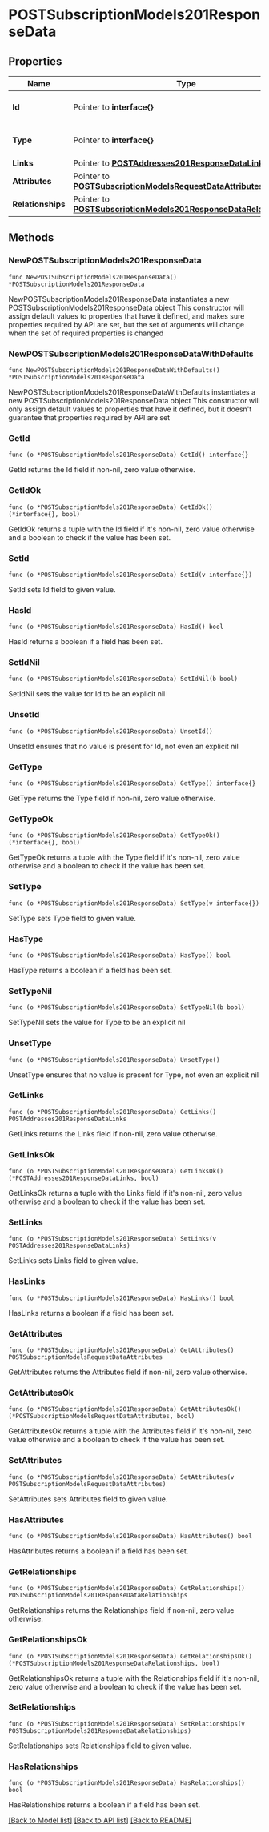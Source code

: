 # POSTSubscriptionModels201ResponseData

## Properties

Name | Type | Description | Notes
------------ | ------------- | ------------- | -------------
**Id** | Pointer to **interface{}** | The resource&#39;s id | [optional] 
**Type** | Pointer to **interface{}** | The resource&#39;s type | [optional] 
**Links** | Pointer to [**POSTAddresses201ResponseDataLinks**](POSTAddresses201ResponseDataLinks.md) |  | [optional] 
**Attributes** | Pointer to [**POSTSubscriptionModelsRequestDataAttributes**](POSTSubscriptionModelsRequestDataAttributes.md) |  | [optional] 
**Relationships** | Pointer to [**POSTSubscriptionModels201ResponseDataRelationships**](POSTSubscriptionModels201ResponseDataRelationships.md) |  | [optional] 

## Methods

### NewPOSTSubscriptionModels201ResponseData

`func NewPOSTSubscriptionModels201ResponseData() *POSTSubscriptionModels201ResponseData`

NewPOSTSubscriptionModels201ResponseData instantiates a new POSTSubscriptionModels201ResponseData object
This constructor will assign default values to properties that have it defined,
and makes sure properties required by API are set, but the set of arguments
will change when the set of required properties is changed

### NewPOSTSubscriptionModels201ResponseDataWithDefaults

`func NewPOSTSubscriptionModels201ResponseDataWithDefaults() *POSTSubscriptionModels201ResponseData`

NewPOSTSubscriptionModels201ResponseDataWithDefaults instantiates a new POSTSubscriptionModels201ResponseData object
This constructor will only assign default values to properties that have it defined,
but it doesn't guarantee that properties required by API are set

### GetId

`func (o *POSTSubscriptionModels201ResponseData) GetId() interface{}`

GetId returns the Id field if non-nil, zero value otherwise.

### GetIdOk

`func (o *POSTSubscriptionModels201ResponseData) GetIdOk() (*interface{}, bool)`

GetIdOk returns a tuple with the Id field if it's non-nil, zero value otherwise
and a boolean to check if the value has been set.

### SetId

`func (o *POSTSubscriptionModels201ResponseData) SetId(v interface{})`

SetId sets Id field to given value.

### HasId

`func (o *POSTSubscriptionModels201ResponseData) HasId() bool`

HasId returns a boolean if a field has been set.

### SetIdNil

`func (o *POSTSubscriptionModels201ResponseData) SetIdNil(b bool)`

 SetIdNil sets the value for Id to be an explicit nil

### UnsetId
`func (o *POSTSubscriptionModels201ResponseData) UnsetId()`

UnsetId ensures that no value is present for Id, not even an explicit nil
### GetType

`func (o *POSTSubscriptionModels201ResponseData) GetType() interface{}`

GetType returns the Type field if non-nil, zero value otherwise.

### GetTypeOk

`func (o *POSTSubscriptionModels201ResponseData) GetTypeOk() (*interface{}, bool)`

GetTypeOk returns a tuple with the Type field if it's non-nil, zero value otherwise
and a boolean to check if the value has been set.

### SetType

`func (o *POSTSubscriptionModels201ResponseData) SetType(v interface{})`

SetType sets Type field to given value.

### HasType

`func (o *POSTSubscriptionModels201ResponseData) HasType() bool`

HasType returns a boolean if a field has been set.

### SetTypeNil

`func (o *POSTSubscriptionModels201ResponseData) SetTypeNil(b bool)`

 SetTypeNil sets the value for Type to be an explicit nil

### UnsetType
`func (o *POSTSubscriptionModels201ResponseData) UnsetType()`

UnsetType ensures that no value is present for Type, not even an explicit nil
### GetLinks

`func (o *POSTSubscriptionModels201ResponseData) GetLinks() POSTAddresses201ResponseDataLinks`

GetLinks returns the Links field if non-nil, zero value otherwise.

### GetLinksOk

`func (o *POSTSubscriptionModels201ResponseData) GetLinksOk() (*POSTAddresses201ResponseDataLinks, bool)`

GetLinksOk returns a tuple with the Links field if it's non-nil, zero value otherwise
and a boolean to check if the value has been set.

### SetLinks

`func (o *POSTSubscriptionModels201ResponseData) SetLinks(v POSTAddresses201ResponseDataLinks)`

SetLinks sets Links field to given value.

### HasLinks

`func (o *POSTSubscriptionModels201ResponseData) HasLinks() bool`

HasLinks returns a boolean if a field has been set.

### GetAttributes

`func (o *POSTSubscriptionModels201ResponseData) GetAttributes() POSTSubscriptionModelsRequestDataAttributes`

GetAttributes returns the Attributes field if non-nil, zero value otherwise.

### GetAttributesOk

`func (o *POSTSubscriptionModels201ResponseData) GetAttributesOk() (*POSTSubscriptionModelsRequestDataAttributes, bool)`

GetAttributesOk returns a tuple with the Attributes field if it's non-nil, zero value otherwise
and a boolean to check if the value has been set.

### SetAttributes

`func (o *POSTSubscriptionModels201ResponseData) SetAttributes(v POSTSubscriptionModelsRequestDataAttributes)`

SetAttributes sets Attributes field to given value.

### HasAttributes

`func (o *POSTSubscriptionModels201ResponseData) HasAttributes() bool`

HasAttributes returns a boolean if a field has been set.

### GetRelationships

`func (o *POSTSubscriptionModels201ResponseData) GetRelationships() POSTSubscriptionModels201ResponseDataRelationships`

GetRelationships returns the Relationships field if non-nil, zero value otherwise.

### GetRelationshipsOk

`func (o *POSTSubscriptionModels201ResponseData) GetRelationshipsOk() (*POSTSubscriptionModels201ResponseDataRelationships, bool)`

GetRelationshipsOk returns a tuple with the Relationships field if it's non-nil, zero value otherwise
and a boolean to check if the value has been set.

### SetRelationships

`func (o *POSTSubscriptionModels201ResponseData) SetRelationships(v POSTSubscriptionModels201ResponseDataRelationships)`

SetRelationships sets Relationships field to given value.

### HasRelationships

`func (o *POSTSubscriptionModels201ResponseData) HasRelationships() bool`

HasRelationships returns a boolean if a field has been set.


[[Back to Model list]](../README.md#documentation-for-models) [[Back to API list]](../README.md#documentation-for-api-endpoints) [[Back to README]](../README.md)


